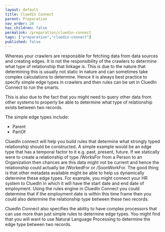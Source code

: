 ```yaml
---
layout: default
title: CluedIn Connect
parent: Preparation
nav_order: 20
has_children: false
permalink: /preparation/cluedin-connect
tags: ["preparation","cluedin-connect"]
published: false
---
```


Whereas your crawlers are responsible for fetching data from data sources and creating edges. It is not the responsibility of the crawlers to determine what type of relationship that linkage is. This is due to the nature that determining this is usually not static in nature and can sometimes take complex calculations to determine. Hence it is always best practice to specify simple edge types in crawlers and then rules can be set in CluedIn Connect to run the smarts.

This is also due to the fact that you might need to query other data from other systems to properly be able to determine what type of relationship exists between two records. 

The simple edge types include:

 - Parent
 - PartOf

 CluedIn connect will help you build rules that determine what strongly typed relationship should be constructed. A simple example would be an edge type that has a temporal factor to it e.g. past, present, future. If we statically were to create a relationship of type /WorksFor from a Person to an Organization then chances are this data might not be current and hence the relationship could actually be /WorkedFor or /SoonWorkFor. The good thing is that other metadata available might be able to help us dynamically determine these edge types. For example, you might connect your HR system to CluedIn in which it will have the start date and end date of employment. Using the rules engine in CluedIn Connect you could determine that if the employment date is within this time frame then you could also determine the relationship type between these two records. 

 CluedIn Connect also specifies the ability to have complex processors that can use more than just simple rules to determine edge types. You might find that you will want to use Natural Language Processing to determine the edge type between two records.